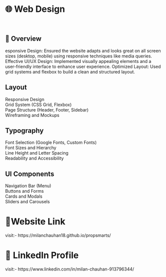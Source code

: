 <h1>🌐 Web Design</h1>
</br>
<h2>📖 Overview</h2>
   esponsive Design: Ensured the website adapts and looks great on all screen sizes (desktop,
mobile) using responsive techniques like media queries.
Effective UI/UX Design: Implemented visually appealing elements and a user-friendly interface
to enhance user experience.
Optimized Layout: Used grid systems and flexbox to build a clean and structured layout.
<h2>Layout</h2>
Responsive Design<br>
Grid System (CSS Grid, Flexbox)<br>
Page Structure (Header, Footer, Sidebar)<br>
Wireframing and Mockups<br>
<h2>Typography</h2>
Font Selection (Google Fonts, Custom Fonts)<br>
Font Sizes and Hierarchy<br>
Line Height and Letter Spacing<br>
Readability and Accessibility<br>
<h2>UI Components</h2>
Navigation Bar (Menu)<br>
Buttons and Forms<br>
Cards and Modals<br>
Sliders and Carousels<br>
<h1>🔗Website Link</h1>
visit:- https://milanchauhan18.github.io/propsmarts/
<h1>💼 LinkedIn Profile</h1>
visit:- https://www.linkedin.com/in/milan-chauhan-913796344/
